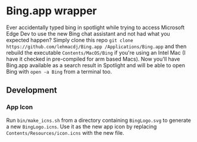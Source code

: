 # Bing.app wrapper
Ever accidentally typed bing in spotlight while trying to access Microsoft Edge Dev to use the new Bing chat assistant and not had what you expected happen? Simply clone this repo `git clone https://github.com/lehmacdj/Bing.app /Applications/Bing.app` and then rebuild the executable `Contents/MacOS/Bing` if you're using an Intel Mac (I have it checked in pre-compiled for arm based Macs). Now you'll have Bing.app available as a search result in Spotlight and will be able to open Bing with `open -a Bing` from a terminal too.

## Development

### App Icon
Run `bin/make_icns.sh` from a directory containing `BingLogo.svg` to generate a new `BingLogo.icns`. Use it as the new app icon by replacing `Contents/Resources/icon.icns` with the new file.
